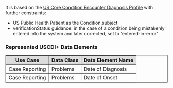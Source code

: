 It is based on the [US Core Condition Encounter Diagnosis Profile]({{site.data.fhir.ver.hl7fhiruscore}}/StructureDefinition-us-core-condition-encounter-diagnosis.html) with further constraints:
* US Public Health Patient as the Condition.subject
* verificationStatus guidance: in the case of a condition being mistakenly entered into the system and later corrected, set to 'entered-in-error'


### Represented USCDI+ Data Elements

<table border="1">
    <thead>
        <tr style="background-color:#DCDCDC">
            <th style="text-align: center; vertical-align: middle;">Use Case</th>
            <th style="text-align: center; vertical-align: middle;">Data Class</th>
            <th style="text-align: center; vertical-align: middle;">Data Element Name</th>
        </tr>
    </thead>
    <tbody>
        <tr>
            <td>Case Reporting</td>
            <td>Problems</td>
            <td>Date of Diagnosis</td>
        </tr>
        <tr>
            <td>Case Reporting</td>
            <td>Problems</td>
            <td>Date of Onset</td>
        </tr>
    </tbody>
</table>